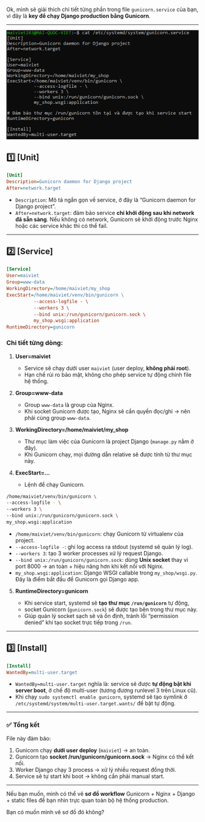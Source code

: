 Ok, mình sẽ giải thích chi tiết từng phần trong file `gunicorn.service` của bạn, vì đây là **key để chạy Django production bằng Gunicorn**.

---

![Gunicorn Config](imgs/gunicorn_config.png)

## **1️⃣ \[Unit]**

```ini
[Unit]
Description=Gunicorn daemon for Django project
After=network.target
```

* `Description`: Mô tả ngắn gọn về service, ở đây là “Gunicorn daemon for Django project”.
* `After=network.target`: đảm bảo service **chỉ khởi động sau khi network đã sẵn sàng**. Nếu không có network, Gunicorn sẽ khởi động trước Nginx hoặc các service khác thì có thể fail.

---

## **2️⃣ \[Service]**

```ini
[Service]
User=maiviet
Group=www-data
WorkingDirectory=/home/maiviet/my_shop
ExecStart=/home/maiviet/venv/bin/gunicorn \
          --access-logfile - \
          --workers 3 \
          --bind unix:/run/gunicorn/gunicorn.sock \
          my_shop.wsgi:application
RuntimeDirectory=gunicorn
```

### Chi tiết từng dòng:

1. **User=maiviet**

   * Service sẽ chạy dưới user `maiviet` (user deploy, **không phải root**).
   * Hạn chế rủi ro bảo mật, không cho phép service tự động chỉnh file hệ thống.

2. **Group=www-data**

   * Group `www-data` là group của Nginx.
   * Khi socket Gunicorn được tạo, Nginx sẽ cần quyền đọc/ghi → nên phải cùng group `www-data`.

3. **WorkingDirectory=/home/maiviet/my\_shop**

   * Thư mục làm việc của Gunicorn là project Django (`manage.py` nằm ở đây).
   * Khi Gunicorn chạy, mọi đường dẫn relative sẽ được tính từ thư mục này.

4. **ExecStart=…**

   * Lệnh để chạy Gunicorn.

```bash
/home/maiviet/venv/bin/gunicorn \
--access-logfile - \
--workers 3 \
--bind unix:/run/gunicorn/gunicorn.sock \
my_shop.wsgi:application
```

* `/home/maiviet/venv/bin/gunicorn`: chạy Gunicorn từ virtualenv của project.
* `--access-logfile -`: ghi log access ra stdout (systemd sẽ quản lý log).
* `--workers 3`: tạo 3 worker processes xử lý request Django.
* `--bind unix:/run/gunicorn/gunicorn.sock`: dùng **Unix socket** thay vì port 8000 → an toàn + hiệu năng hơn khi kết nối với Nginx.
* `my_shop.wsgi:application`: Django WSGI callable trong `my_shop/wsgi.py`. Đây là điểm bắt đầu để Gunicorn gọi Django app.

5. **RuntimeDirectory=gunicorn**

   * Khi service start, systemd sẽ **tạo thư mục `/run/gunicorn`** tự động,
   * socket Gunicorn (`gunicorn.sock`) sẽ được tạo bên trong thư mục này.
   * Giúp quản lý socket sạch sẽ và ổn định, tránh lỗi “permission denied” khi tạo socket trực tiếp trong `/run`.

---

## **3️⃣ \[Install]**

```ini
[Install]
WantedBy=multi-user.target
```

* `WantedBy=multi-user.target` nghĩa là: service sẽ được **tự động bật khi server boot**, ở chế độ multi-user (tương đương runlevel 3 trên Linux cũ).
* Khi chạy `sudo systemctl enable gunicorn`, systemd sẽ tạo symlink ở `/etc/systemd/system/multi-user.target.wants/` để bật tự động.

---

### ✅ Tổng kết

File này đảm bảo:

1. Gunicorn chạy **dưới user deploy** (`maiviet`) → an toàn.
2. Gunicorn tạo **socket /run/gunicorn/gunicorn.sock** → Nginx có thể kết nối.
3. Worker Django chạy 3 process → xử lý nhiều request đồng thời.
4. Service sẽ tự start khi boot → không cần phải manual start.

---

Nếu bạn muốn, mình có thể vẽ **sơ đồ workflow** Gunicorn + Nginx + Django + static files để bạn nhìn trực quan toàn bộ hệ thống production.

Bạn có muốn mình vẽ sơ đồ đó không?
